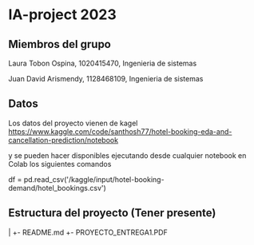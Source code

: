 # IA-project 2023

## Miembros del grupo
Laura Tobon Ospina, 1020415470, Ingenieria de sistemas

Juan David Arismendy, 1128468109, Ingenieria de sistemas


## Datos
Los datos del proyecto vienen de kagel https://www.kaggle.com/code/santhosh77/hotel-booking-eda-and-cancellation-prediction/notebook

y se pueden hacer disponibles ejecutando desde cualquier notebook en Colab los siguientes comandos

df = pd.read_csv('/kaggle/input/hotel-booking-demand/hotel_bookings.csv')



## Estructura del proyecto (Tener presente)
|
+-  README.md
+-  PROYECTO_ENTREGA1.PDF
